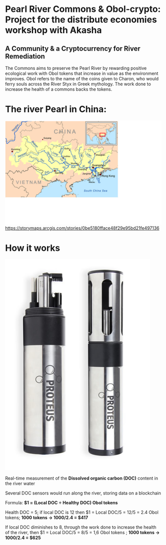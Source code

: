 # Pearl River Commons & Obol-crypto: Project for the distribute economies workshop with Akasha
## A Community & a Cryptocurrency for River Remediation
The Commons aims to preserve the Pearl River by rewarding positive ecological work with Obol tokens that increase in value as the environment improves. Obol refers to the name of the coins given to Charon, who would ferry souls across the River Styx in Greek mythology.
The work done to increase the health of a commons backs the tokens.
# The river Pearl in China:
![](/images/River_Pearl.jpg "This is the location of the river.")
https://storymaps.arcgis.com/stories/0be5180fface48f29e95bd21fe497136
# How it works

![](/images/DOC_measurement.jpg "This is the sensor of the DOC content in water")


Real-time measurement of the **Dissolved organic carbon (DOC)** content in the river water

Several DOC sensors would run along the river, storing data on a blockchain

Formula: **$1 = (Local DOC ÷ Healthy DOC) Obol tokens**

Health DOC = 5; if local DOC is 12 then $1 =  Local DOC/5 = 12/5 = 2.4 Obol tokens; **1000 tokens → 1000/2.4 = $417**

If local DOC diminishes to 8, through the work done to increase the health of the river, then  $1 =  Local DOC/5 = 8/5 = 1,6 Obol tokens ; **1000 tokens → 1000/2.4 = $625**
